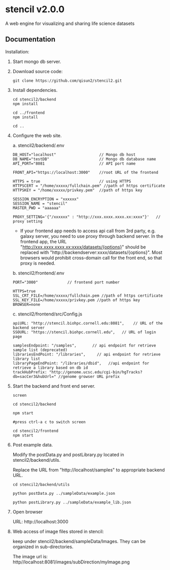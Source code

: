 # stencil v2.0.0
A web engine for visualizing and sharing life science datasets

## Documentation

Installation:

1. Start mongo db server.
   
2. Download source code: 

   ```
   git clone https://github.com/qisun2/stencil2.git
   ```

3. Install dependencies.

   ```
   cd stencil2/backend
   npm install
   
   cd ../frontend
   npm install
   
   cd ..
   ```

4. Configure the web site.

   a. stencil2/backend/.env
   ```
   DB_HOST="localhost"                   // Mongo db host
   DB_NAME="testDB"                      // Mongo db database name
   API_PORT="8081                        // API port name

   FRONT_API="https://localhost:3000"    //root URL of the frontend 

   HTTPS = true                          // using HTTPS
   HTTPSCERT = "/home/xxxxx/fullchain.pem" //path of https certificate   
   HTTPSKEY = "/home/xxxxx/privkey.pem"  //path of https key

   SESSION_ENCRYPTION = "xxxxxx"
   SESSION_NAME = "stencil"
   MASTER_PWD = "aaaaaa"

   PROXY_SETTING='{"/xxxxxx" : "http://xxx.xxxx.xxxx.xx:xxxx"}'   // proxy setting
   ```
   
   * If your frontend app needs to access api call from 3rd party, e.g. galaxy server, you need to use proxy  through backend server. In the frontend app, the URL "http://xxx.xxxx.xxxx.xx:xxxx/datasets/{options}" should be replaced with "http://backendserver:xxxx/datasets/{options}". Most browsers would prohibit cross-domain call for the front end, so that proxy is needed.
   
   
   
   b. stencil2/frontend/.env
   ```
   PORT="3000"             // frontend port number
   
   HTTPS=true
   SSL_CRT_FILE=/home/xxxxx/fullchain.pem //path of https certificate   
   SSL_KEY_FILE=/home/xxxxx/privkey.pem //path of https key
   BROWSER=none
   ```   
   
   c. stencil2/frontend/src/Config.js
   ```
   apiURL: "http://stencil.biohpc.cornell.edu:8081",    // URL of the backend server
   SSOURL: "https://stencil.biohpc.cornell.edu",   // URL of login page 
   
   samplesEndpoint: "/samples",       // api endpoint for retrieve sample list (deprecated)
   librariesEndPoint: "/libraries",		// api endpoint for retrieve library list
   libraryPageEndPoint: "/libraries/dbid",   //api endpoint for retrieve a library based on db id
   trackHubPrefix: "http://genome.ucsc.edu/cgi-bin/hgTracks?db=sacCer3&hubUrl=" //genome growser URL prefix
   ```

3. Start the backend and front end server.

   ```
   screen
   
   cd stencil2/backend
   
   npm start
   
   #press ctrl-a c to switch screen
   
   cd stencil2/frontend
   npm start
   ```

4. Post example data.

   Modify the postData.py and postLibrary.py located in stencil2/backend/utils.

   Replace the URL from "http://localhost/samples" to appropriate backend URL.

   ```
   cd stencil2/backend/utils
   
   python postData.py ../sampleData/example.json
   
   python postLibrary.py ../sampleData/example_lib.json
   ```

   

   

5. Open browser

   URL:  http://localhost:3000

   

6. Web access of image files stored in stencil: 

   keep under stencil2/backend/sampleData/Images. They can be organized in sub-directories.

   The image url is: http//localhost:8081/images/subDirection/myImage.png
